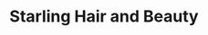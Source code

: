 ---
title: "Starling Hair and Beauty"
url: /portsmouth/starling-hair-and-beauty/
shop: hairdresser
---